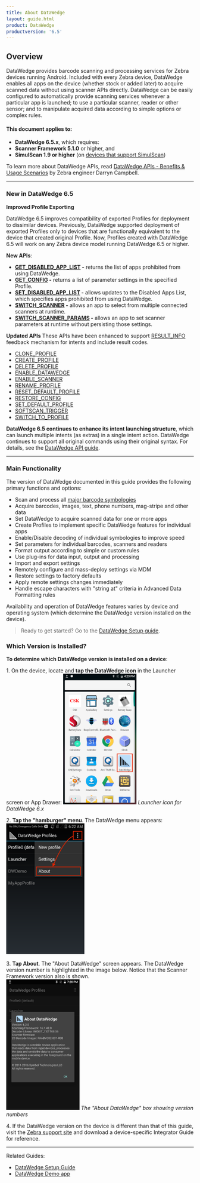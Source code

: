 ```yaml
---
title: About DataWedge
layout: guide.html
product: DataWedge
productversion: '6.5'
---
```


## Overview

DataWedge provides barcode scanning and processing services for Zebra devices running Android. Included with every Zebra device, DataWedge enables all apps on the device (whether stock or added later) to acquire scanned data without using scanner APIs directly. DataWedge can be easily configured to automatically provide scanning services whenever a particular app is launched; to use a particular scanner, reader or other sensor; and to manipulate acquired data according to simple options or complex rules. 

#### This document applies to:
* **DataWedge 6.5.x**, which requires:
* **Scanner Framework 5.1.0** or higher, and
* **SimulScan 1.9 or higher** (on [devices that support SimulScan](../../../../simulscan))

To learn more about DataWedge APIs, read [DataWedge APIs - Benefits & Usage Scenarios](https://developer.zebra.com/community/android/android-forums/android-blogs/blog/2017/06/27/datawedge-apis-benefits-challenges) by Zebra engineer Darryn Campbell. 

-----

### New in DataWedge 6.5

**Improved Profile Exporting** 

DataWedge 6.5 improves compatibility of exported Profiles for deployment to dissimilar devices. Previously, DataWedge supported deployment of exported Profiles only to devices that are functionally equivalent to the device that created original Profile. Now, Profiles created with DataWedge 6.5 will work on any Zebra device model running DataWedge 6.5 or higher. 

**New APIs**: 

* **[GET_DISABLED_APP_LIST](../api/getdisabledapplist) -** returns the list of apps prohibited from using DataWedge. 
* **[GET_CONFIG](../api/getconfig) -** returns a list of parameter settings in the specified Profile.
* **[SET_DISABLED_APP_LIST](../api/setdisabledapplist) -** allows updates to the Disabled Apps List, which specifies apps prohibited from using DataWedge. 
* **[SWITCH_SCANNER](../api/switchscanner) -** allows an app to select from multiple connected scanners at runtime. 
* **[SWITCH_SCANNER_PARAMS](../api/switchscannerparams) -** allows an app to set scanner parameters at runtime without persisting those settings. 

**Updated APIs**
These APIs have been enhanced to support [RESULT_INFO](../api/resultinfo) feedback mechanism for intents and include result codes. 

* [CLONE_PROFILE](../api/cloneprofile)
* [CREATE_PROFILE](../api/createprofile)
* [DELETE_PROFILE](../api/deleteprofile)
* [ENABLE_DATAWEDGE](../api/enabledatawedge)
* [ENABLE_SCANNER](../api/enablescanner)
* [RENAME_PROFILE](../api/renameprofile)
* [RESET_DEFAULT_PROFILE](../api/resetdefaultprofile)
* [RESTORE_CONFIG](../api/restoreconfig)
* [SET_DEFAULT_PROFILE](../api/setdefaultprofile)
* [SOFTSCAN_TRIGGER](../api/softscantrigger)
* [SWITCH_TO_PROFILE](../api/switchtoprofile)

**DataWedge 6.5 continues to enhance its intent launching structure**, which can launch multiple intents (as extras) in a single intent action. DataWedge continues to support all original commands using their original syntax. For details, see the [DataWedge API guide](../api/overview).

-----

### Main Functionality
The version of DataWedge documented in this guide provides the following primary functions and options: 

* Scan and process all [major barcode symbologies](../input/barcode/#decoderselection)
* Acquire barcodes, images, text, phone numbers, mag-stripe and other data
* Set DataWedge to acquire scanned data for one or more apps
* Create Profiles to implement specific DataWedge features for individual apps 
* Enable/Disable decoding of individual symbologies to improve speed
* Set parameters for individual barcodes, scanners and readers
* Format output according to simple or custom rules
* Use plug-ins for data input, output and processing
* Import and export settings 
* Remotely configure and mass-deploy settings via MDM  
* Restore settings to factory defaults
* Apply remote settings changes immediately 
* Handle escape characters with "string at" criteria in Advanced Data Formatting rules

Availability and operation of DataWedge features varies by device and operating system (which determine the DataWedge version installed on the device). 

<!-- _**This guide describes DataWedge for Android. Features and usage of Windows versions may vary slightly. Please refer to Windows documentation**_. 10/20/16- Windows reference removed per eng. --> 

> Ready to get started? Go to the [DataWedge Setup guide](../setup).

### Which Version is Installed? 

**To determine which DataWedge version is installed on a device**:

<!--
<img style="height:350px" src="01_datawedge_launcher.png"/>
_Launcher icon for DataWedge 3.x_
<br>
-->

&#49;. On the device, locate and **tap the DataWedge icon** in the Launcher screen or App Drawer: 
<img style="height:350px" src="02_datawedge_launcher.png"/>
_Launcher icon for DataWedge 6.x_
<br>

&#50;. **Tap the "hamburger" menu**. The DataWedge menu appears: 
<img style="height:350px" src="02_datawedge_settings_menu.png"/>
<br>

&#51;. **Tap About**. The "About DataWedge" screen appears. The DataWedge version number is highlighted in the image below. Notice that the Scanner Framework version also is shown.     
<img style="height:350px" src="03_datawedge_about_screen.png"/>
_The "About DataWedge" box showing version numbers_ 
<br>

&#52;. If the DataWedge version on the device is different than that of this guide, visit the [Zebra support site](https://www.zebra.com/us/en/support-downloads.html) and download a device-specific Integrator Guide for reference. 

<!--
#### Download an Integrator Guide
For each of its devices, Zebra publishes an Integrator Guide containing information specific to that device. For products that include DataWedge, **the Integrator Guide includes a chapter covering only those DataWedge capabilities available on the device**. A search for the term "integrator" at the [Zebra Support Portal](https://portal.motorolasolutions.com/Support/US-EN/Search?searchType=simple&searchTerm=integrator) yields a result similar to the image below. Narrow the seach by adding the device model. 
<br>
<br>
<img style="height:450px" src="support_central_guides.png"/>
_The Zebra Support Central site showing search results for the search term "integrator_" 
<br>



#### Update DataWedge (Windows only)
**DataWedge is part of the device OS image** and relies on specific components built into that image. It cannot be downloaded separately or updated without also updating the entire device, a process that **can result in loss of user data and/or user-installed applications**. It should therefore be considered only after all other options have been eliminated. **Zebra recommends consulting with a Zebra partner before upgrading a device OS image**. 

**This option is not available for Android devices**. 
-->

-----

Related Guides: 

* [DataWedge Setup Guide](../setup)
* [DataWedge Demo app](../demo)
